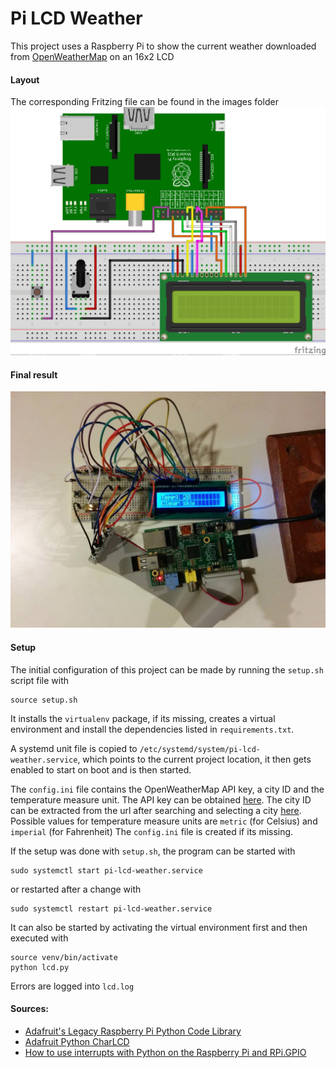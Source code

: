 # Pi LCD Weather

This project uses a Raspberry Pi to show the current weather downloaded from 
[OpenWeatherMap](http://www.openweathermap.com/) on an 16x2 LCD

#### Layout
The corresponding Fritzing file can be found in the images folder 
![Layout](images/layout_bb.jpg)

#### Final result
![Final result](images/pi-lcd-weather.jpg)

#### Setup
The initial configuration of this project can be made by running the `setup.sh` script file with 
    
    source setup.sh
    
It installs the `virtualenv` package, if its missing, creates a virtual environment 
and install the dependencies listed in `requirements.txt`. 

A systemd unit file is copied to `/etc/systemd/system/pi-lcd-weather.service`, 
which points to the current project location, it then gets enabled to start on boot
and is then started. 

The `config.ini` file contains the OpenWeatherMap API key, a city ID 
and the temperature measure unit. The API key can be obtained 
[here](http://www.openweathermap.com/api). The city ID can be extracted from the url
after searching and selecting a city [here](http://www.openweathermap.com/city). 
Possible values for temperature measure units are `metric` (for Celsius) and 
`imperial` (for Fahrenheit)
The `config.ini` file is created if its missing.

If the setup was done with `setup.sh`, the program can be started with
 
    sudo systemctl start pi-lcd-weather.service
    
or restarted after a change with

    sudo systemctl restart pi-lcd-weather.service

It can also be started by activating the virtual environment first and then executed with
    
    source venv/bin/activate
    python lcd.py

Errors are logged into `lcd.log`

#### Sources: 
- [Adafruit's Legacy Raspberry Pi Python Code Library](https://github.com/adafruit/AdaFruit-Raspberry-Pi-Python-Code) 
- [Adafruit Python CharLCD](https://github.com/adafruit/Adafruit_Python_CharLCD)
- [How to use interrupts with Python on the Raspberry Pi and RPi.GPIO](http://raspi.tv/2013/how-to-use-interrupts-with-python-on-the-raspberry-pi-and-rpi-gpio)
